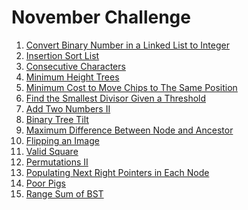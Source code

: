 # November Challenge
<ol>
  <li>
    <a href="https://leetcode.com/explore/challenge/card/november-leetcoding-challenge/564/week-1-november-1st-november-7th/3516/">
      Convert Binary Number in a Linked List to Integer
     </a>
  </li>
  <li>
    <a href="https://leetcode.com/explore/challenge/card/november-leetcoding-challenge/564/week-1-november-1st-november-7th/3517/">
        Insertion Sort List
     </a>
  </li>
  <li>
    <a href="https://leetcode.com/explore/challenge/card/november-leetcoding-challenge/564/week-1-november-1st-november-7th/3518/">
          Consecutive Characters
     </a>
  </li>
  <li>
    <a href="https://leetcode.com/explore/challenge/card/november-leetcoding-challenge/564/week-1-november-1st-november-7th/3519/">
           Minimum Height Trees
     </a>
  </li>
  <li>
    <a href="https://leetcode.com/explore/challenge/card/november-leetcoding-challenge/564/week-1-november-1st-november-7th/3520/">
           Minimum Cost to Move Chips to The Same Position
     </a>
  </li>
  <li>
    <a href="https://leetcode.com/explore/challenge/card/november-leetcoding-challenge/564/week-1-november-1st-november-7th/3521/">
           Find the Smallest Divisor Given a Threshold
     </a>
  </li>
  <li>
    <a href="https://leetcode.com/explore/challenge/card/november-leetcoding-challenge/564/week-1-november-1st-november-7th/3522/">
           Add Two Numbers II
     </a>
  </li>
  <li>
    <a href="https://leetcode.com/explore/challenge/card/november-leetcoding-challenge/564/week-1-november-1st-november-7th/3524/">
           Binary Tree Tilt
     </a>
  </li>
  <li>
    <a href="https://leetcode.com/explore/challenge/card/november-leetcoding-challenge/564/week-1-november-1st-november-7th/3525/">
           Maximum Difference Between Node and Ancestor
     </a>
  </li>
  <li>
    <a href="https://leetcode.com/explore/challenge/card/november-leetcoding-challenge/564/week-1-november-1st-november-7th/3526/">
           Flipping an Image
     </a>
  </li>
  <li>
    <a href="https://leetcode.com/explore/challenge/card/november-leetcoding-challenge/564/week-1-november-1st-november-7th/3527/">
           Valid Square
     </a>
  </li>
  <li>
    <a href="https://leetcode.com/explore/challenge/card/november-leetcoding-challenge/564/week-1-november-1st-november-7th/3528/">
           Permutations II
     </a>
  </li>
  <li>
    <a href="https://leetcode.com/explore/challenge/card/november-leetcoding-challenge/564/week-1-november-1st-november-7th/3529/">
           Populating Next Right Pointers in Each Node
     </a>
  </li>
  <li>
    <a href="https://leetcode.com/explore/challenge/card/november-leetcoding-challenge/564/week-1-november-1st-november-7th/3530/">
           Poor Pigs
     </a>
  </li>
  <li>
    <a href="https://leetcode.com/explore/challenge/card/november-leetcoding-challenge/564/week-1-november-1st-november-7th/3532/">
           Range Sum of BST
     </a>
  </li>
</ol>
